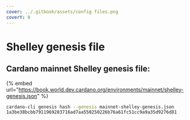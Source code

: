 ```yaml
---
cover: ../.gitbook/assets/config files.png
coverY: 0
---
```


# Shelley genesis file

## Cardano mainnet Shelley genesis file:

{% embed url="https://book.world.dev.cardano.org/environments/mainnet/shelley-genesis.json" %}

```bash
cardano-cli genesis hash --genesis mainnet-shelley-genesis.json
1a3be38bcbb7911969283716ad7aa550250226b76a61fc51cc9a9a35d9276d81
```

